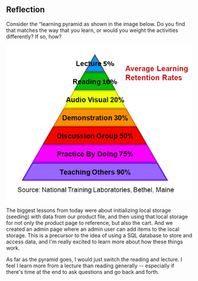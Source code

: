 ## Reflection
Consider the “learning pyramid as shown in the image below. Do you find that matches the way that you learn, or would you weight the activities differently? If so, how?

![title](learning-pyramid.jpg)

The biggest lessons from today were about initializing local storage (seeding) with data from our product file, and then using that local storage for not only the product page to reference, but also the cart.  And we created an admin page where an admin user can add items to the local storage.  This is a precursor to the idea of using a SQL database to store and access data, and I'm really excited to learn more about how these things work.

As far as the pyramid goes, I would just switch the reading and lecture.  I feel I learn more from a lecture than reading generally -- especially if there's time at the end to ask questions and go back and forth.
